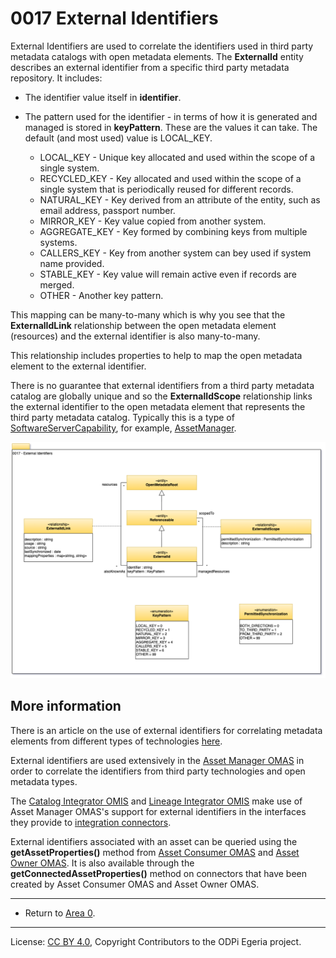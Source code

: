 <!-- SPDX-License-Identifier: CC-BY-4.0 -->
<!-- Copyright Contributors to the ODPi Egeria project. -->

# 0017 External Identifiers

External Identifiers are used to correlate the identifiers used in third party
metadata catalogs with open metadata elements.  The **ExternalId** entity
describes an external identifier from a specific third party metadata repository.
It includes:

* The identifier value itself in **identifier**.
* The pattern used for the identifier - in terms of how it is generated and managed is stored in **keyPattern**.
  These are the values it can take.  The default (and most used) value is LOCAL_KEY.

  * LOCAL_KEY     - Unique key allocated and used within the scope of a single system.
  * RECYCLED_KEY  - Key allocated and used within the scope of a single system that
                    is periodically reused for different records.
  * NATURAL_KEY   - Key derived from an attribute of the entity, such as email address, passport number.
  * MIRROR_KEY    - Key value copied from another system.
  * AGGREGATE_KEY - Key formed by combining keys from multiple systems.
  * CALLERS_KEY   - Key from another system can bey used if system name provided.
  * STABLE_KEY    - Key value will remain active even if records are merged.
  * OTHER         - Another key pattern.

This mapping can be many-to-many which is why you see
that the **ExternalIdLink** relationship between the open metadata
element (resources) and the external identifier is also many-to-many.

This relationship includes properties to help to map the open metadata element to the external identifier.

There is no guarantee that external identifiers from a third party metadata catalog
are globally unique and so the **ExternalIdScope** relationship links the external
identifier to the open metadata element that represents the third party metadata catalog.
Typically this is a type of [SoftwareServerCapability](0042-Software-Server-Capabilities.md),
for example, [AssetManager](0056-Asset-Managers.md).

![UML](0017-External-Identifiers.png#pagewidth)

## More information

There is an article on the use of external identifiers for correlating metadata elements from
different types of technologies [here](../external-identifiers).  

External identifiers are used extensively in the
[Asset Manager OMAS](../../../open-metadata-implementation/access-services/asset-manager)
in order to correlate the identifiers from third party technologies and open metadata types.

The [Catalog Integrator OMIS](../../../open-metadata-implementation/integration-services/catalog-integrator)
and [Lineage Integrator OMIS](../../../open-metadata-implementation/integration-services/lineage-integrator)
make use of Asset Manager OMAS's support for external identifiers in the interfaces they provide
to [integration connectors](../../../open-metadata-implementation/governance-servers/integration-daemon-services/docs/integration-connector.md).

External identifiers associated with an asset can be queried using the **getAssetProperties()** method from
[Asset Consumer OMAS](../../../open-metadata-implementation/access-services/asset-consumer) and
[Asset Owner OMAS](../../../open-metadata-implementation/access-services/asset-owner).
It is also available through the **getConnectedAssetProperties()** method on connectors that
have been created by Asset Consumer OMAS and Asset Owner OMAS.

----

* Return to [Area 0](Area-0-models.md).

----
License: [CC BY 4.0](https://creativecommons.org/licenses/by/4.0/),
Copyright Contributors to the ODPi Egeria project.